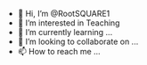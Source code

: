 - 👋 Hi, I’m @RootSQUARE1
- 👀 I’m interested in Teaching
- 🌱 I’m currently learning ...
- 💞️ I’m looking to collaborate on ...
- 📫 How to reach me ...

<!---
RootSQUARE1/RootSQUARE1 is a ✨ special ✨ repository because its `README.md` (this file) appears on your GitHub profile.
You can click the Preview link to take a look at your changes.
--->
